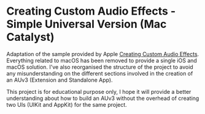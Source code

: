 # Creating Custom Audio Effects - Simple Universal Version (Mac Catalyst)

Adaptation of the sample provided by Apple [Creating Custom Audio Effects][1]. Everything related to macOS has been removed to provide a single iOS and macOS solution.
I've also reorganised the structure of the project to avoid any misunderstanding on the different sections involved in the creation of an AUv3 (Extension and Standalone App). 

This project is for educational purpose only, I hope it will provide a better understanding about how to build an AUv3 without the overhead of creating two UIs (UIKit and AppKit) for the same project.

[1]:	https://developer.apple.com/documentation/audiotoolbox/audio_unit_v3_plug-ins/creating_custom_audio_effects
